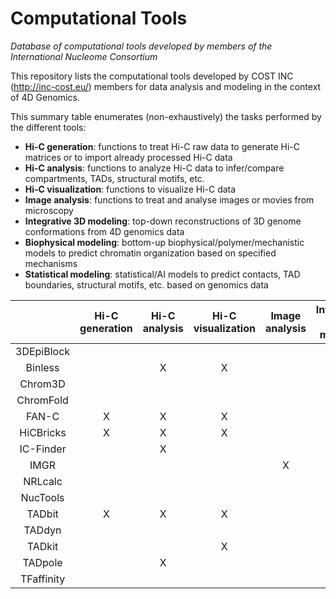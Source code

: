 # Computational Tools
*Database of computational tools developed by members of the International Nucleome Consortium*

This repository lists the computational tools developed by COST INC (http://inc-cost.eu/) members for data analysis and modeling in the context of 4D Genomics.

This summary table enumerates (non-exhaustively) the tasks performed by the different tools:
- **Hi-C generation**: functions to treat Hi-C raw data to generate Hi-C matrices or to import already processed Hi-C data 
- **Hi-C analysis**: functions to analyze Hi-C data to infer/compare compartments, TADs, structural motifs, etc. 
- **Hi-C visualization**: functions to visualize Hi-C data 
- **Image analysis**: functions to treat and analyse images or movies from microscopy 
- **Integrative 3D modeling**: top-down reconstructions of 3D genome conformations from 4D genomics data 
- **Biophysical modeling**: bottom-up biophysical/polymer/mechanistic models to predict chromatin organization based on specified mechanisms 
- **Statistical modeling**: statistical/AI models to predict contacts, TAD boundaries, structural motifs, etc. based on genomics data


|   | Hi-C generation | Hi-C analysis | Hi-C visualization | Image analysis | Integrative 3D modeling | Biophysical modeling | Statistical modeling |
| :---------: | :----: |:----: |:----: |:----: |:----: |:----: |:----: |
| 3DEpiBlock |  |  | | | | X| |
| Binless |  | X |X | | | | |
| Chrom3D |  |  | | |X | | |
|ChromFold| |  | | | | X| |
|FAN-C | X | X |X | | | | |
|HiCBricks| X | X | X | | | | |
| IC-Finder  |   | X | | | | | |
| IMGR  |   |  | | X| X| | |
|NRLcalc | |  | |  |  | X | X |
| NucTools |   |  | |  |  | | X |
| TADbit | X | X |X | | X| | |
| TADdyn |  |  | | | X| | |
| TADkit |  |  |X | | | | |
| TADpole |  | X | | | | | |
| TFaffinity | |  | |  |  | X | |
